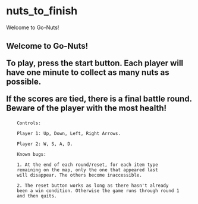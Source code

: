# nuts_to_finish


Welcome to Go-Nuts!

<h2>
            Welcome to Go-Nuts!
            <p>
              To play, press the start button. Each player will have one minute
              to collect as many nuts as possible.
            </p>
            <p>
              If the scores are tied, there is a final battle round. Beware of
              the player with the most health!
            </p>
          </h2>

        Controls: 

        Player 1: Up, Down, Left, Right Arrows. 

        Player 2: W, S, A, D. 

        Known bugs: 
        
        1. At the end of each round/reset, for each item type 
        remaining on the map, only the one that appeared last 
        will disappear. The others become inaccessible. 

        2. The reset button works as long as there hasn't already 
        been a win condition. Otherwise the game runs through round 1 
        and then quits.





        